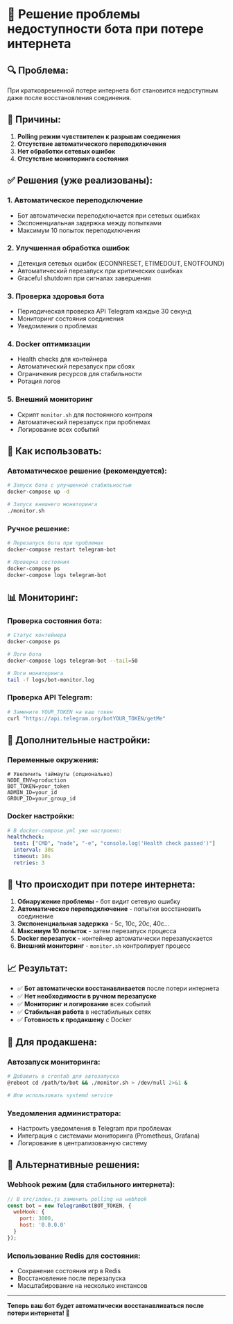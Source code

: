 # 🚀 Решение проблемы недоступности бота при потере интернета

## 🔍 **Проблема:**

При кратковременной потере интернета бот становится недоступным даже после восстановления соединения.

## 🎯 **Причины:**

1. **Polling режим чувствителен к разрывам соединения**
2. **Отсутствие автоматического переподключения**
3. **Нет обработки сетевых ошибок**
4. **Отсутствие мониторинга состояния**

## ✅ **Решения (уже реализованы):**

### 1. **Автоматическое переподключение**
- Бот автоматически переподключается при сетевых ошибках
- Экспоненциальная задержка между попытками
- Максимум 10 попыток переподключения

### 2. **Улучшенная обработка ошибок**
- Детекция сетевых ошибок (ECONNRESET, ETIMEDOUT, ENOTFOUND)
- Автоматический перезапуск при критических ошибках
- Graceful shutdown при сигналах завершения

### 3. **Проверка здоровья бота**
- Периодическая проверка API Telegram каждые 30 секунд
- Мониторинг состояния соединения
- Уведомления о проблемах

### 4. **Docker оптимизации**
- Health checks для контейнера
- Автоматический перезапуск при сбоях
- Ограничения ресурсов для стабильности
- Ротация логов

### 5. **Внешний мониторинг**
- Скрипт `monitor.sh` для постоянного контроля
- Автоматический перезапуск при проблемах
- Логирование всех событий

## 🚀 **Как использовать:**

### **Автоматическое решение (рекомендуется):**
```bash
# Запуск бота с улучшенной стабильностью
docker-compose up -d

# Запуск внешнего мониторинга
./monitor.sh
```

### **Ручное решение:**
```bash
# Перезапуск бота при проблемах
docker-compose restart telegram-bot

# Проверка состояния
docker-compose ps
docker-compose logs telegram-bot
```

## 📊 **Мониторинг:**

### **Проверка состояния бота:**
```bash
# Статус контейнера
docker-compose ps

# Логи бота
docker-compose logs telegram-bot --tail=50

# Логи мониторинга
tail -f logs/bot-monitor.log
```

### **Проверка API Telegram:**
```bash
# Замените YOUR_TOKEN на ваш токен
curl "https://api.telegram.org/botYOUR_TOKEN/getMe"
```

## 🔧 **Дополнительные настройки:**

### **Переменные окружения:**
```env
# Увеличить таймауты (опционально)
NODE_ENV=production
BOT_TOKEN=your_token
ADMIN_ID=your_id
GROUP_ID=your_group_id
```

### **Docker настройки:**
```yaml
# В docker-compose.yml уже настроено:
healthcheck:
  test: ["CMD", "node", "-e", "console.log('Health check passed')"]
  interval: 30s
  timeout: 10s
  retries: 3
```

## 🚨 **Что происходит при потере интернета:**

1. **Обнаружение проблемы** - бот видит сетевую ошибку
2. **Автоматическое переподключение** - попытки восстановить соединение
3. **Экспоненциальная задержка** - 5с, 10с, 20с, 40с...
4. **Максимум 10 попыток** - затем перезапуск процесса
5. **Docker перезапуск** - контейнер автоматически перезапускается
6. **Внешний мониторинг** - `monitor.sh` контролирует процесс

## 📈 **Результат:**

- ✅ **Бот автоматически восстанавливается** после потери интернета
- ✅ **Нет необходимости в ручном перезапуске**
- ✅ **Мониторинг и логирование** всех событий
- ✅ **Стабильная работа** в нестабильных сетях
- ✅ **Готовность к продакшену** с Docker

## 🎯 **Для продакшена:**

### **Автозапуск мониторинга:**
```bash
# Добавить в crontab для автозапуска
@reboot cd /path/to/bot && ./monitor.sh > /dev/null 2>&1 &

# Или использовать systemd service
```

### **Уведомления администратора:**
- Настроить уведомления в Telegram при проблемах
- Интеграция с системами мониторинга (Prometheus, Grafana)
- Логирование в централизованную систему

## 🔄 **Альтернативные решения:**

### **Webhook режим (для стабильного интернета):**
```javascript
// В src/index.js заменить polling на webhook
const bot = new TelegramBot(BOT_TOKEN, { 
  webHook: {
    port: 3000,
    host: '0.0.0.0'
  }
});
```

### **Использование Redis для состояния:**
- Сохранение состояния игр в Redis
- Восстановление после перезапуска
- Масштабирование на несколько инстансов

---

**Теперь ваш бот будет автоматически восстанавливаться после потери интернета! 🎉**
